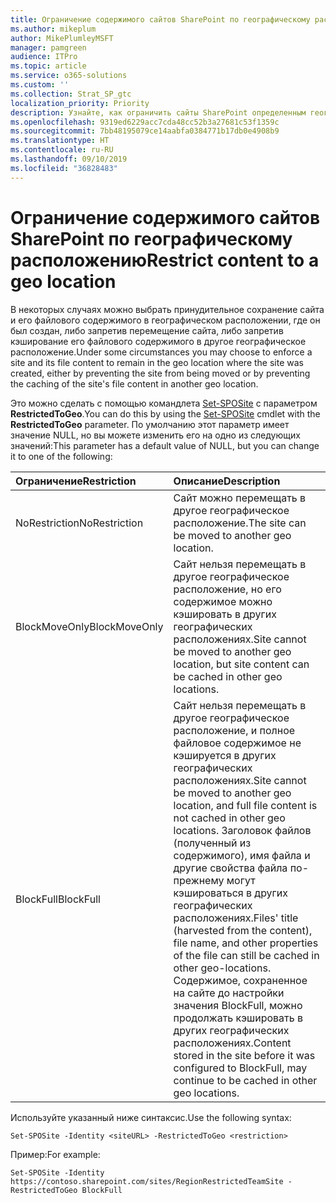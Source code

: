 ```yaml
---
title: Ограничение содержимого сайтов SharePoint по географическому расположению
ms.author: mikeplum
author: MikePlumleyMSFT
manager: pamgreen
audience: ITPro
ms.topic: article
ms.service: o365-solutions
ms.custom: ''
ms.collection: Strat_SP_gtc
localization_priority: Priority
description: Узнайте, как ограничить сайты SharePoint определенным географическим расположением в среде с поддержкой нескольких регионов.
ms.openlocfilehash: 9319ed6229acc7cda48cc52b3a27681c53f1359c
ms.sourcegitcommit: 7bb48195079ce14aabfa0384771b17db0e4908b9
ms.translationtype: HT
ms.contentlocale: ru-RU
ms.lasthandoff: 09/10/2019
ms.locfileid: "36828483"
---
```

# <a name="restrict-sharepoint-site-content-to-a-geo-location"></a><span data-ttu-id="533db-103">Ограничение содержимого сайтов SharePoint по географическому расположению</span><span class="sxs-lookup"><span data-stu-id="533db-103">Restrict content to a geo location</span></span>

<span data-ttu-id="533db-104">В некоторых случаях можно выбрать принудительное сохранение сайта и его файлового содержимого в географическом расположении, где он был создан, либо запретив перемещение сайта, либо запретив кэширование его файлового содержимого в другое географическое расположение.</span><span class="sxs-lookup"><span data-stu-id="533db-104">Under some circumstances you may choose to enforce a site and its file content to remain in the geo location where the site was created, either by preventing the site from being moved or by preventing the caching of the site's file content in another geo location.</span></span>

<span data-ttu-id="533db-105">Это можно сделать с помощью командлета [Set-SPOSite](https://docs.microsoft.com/powershell/module/sharepoint-online/set-sposite) с параметром **RestrictedToGeo**.</span><span class="sxs-lookup"><span data-stu-id="533db-105">You can do this by using the [Set-SPOSite](https://docs.microsoft.com/powershell/module/sharepoint-online/set-sposite) cmdlet with the **RestrictedToGeo** parameter.</span></span> <span data-ttu-id="533db-106">По умолчанию этот параметр имеет значение NULL, но вы можете изменить его на одно из следующих значений:</span><span class="sxs-lookup"><span data-stu-id="533db-106">This parameter has a default value of NULL, but you can change it to one of the following:</span></span>

|<span data-ttu-id="533db-107">Ограничение</span><span class="sxs-lookup"><span data-stu-id="533db-107">Restriction</span></span>|<span data-ttu-id="533db-108">Описание</span><span class="sxs-lookup"><span data-stu-id="533db-108">Description</span></span>|
|:----------|:----------|
|<span data-ttu-id="533db-109">NoRestriction</span><span class="sxs-lookup"><span data-stu-id="533db-109">NoRestriction</span></span>|<span data-ttu-id="533db-110">Сайт можно перемещать в другое географическое расположение.</span><span class="sxs-lookup"><span data-stu-id="533db-110">The site can be moved to another geo location.</span></span>|
|<span data-ttu-id="533db-111">BlockMoveOnly</span><span class="sxs-lookup"><span data-stu-id="533db-111">BlockMoveOnly</span></span>|<span data-ttu-id="533db-112">Сайт нельзя перемещать в другое географическое расположение, но его содержимое можно кэшировать в других географических расположениях.</span><span class="sxs-lookup"><span data-stu-id="533db-112">Site cannot be moved to another geo location, but site content can be cached in other geo locations.</span></span>|
|<span data-ttu-id="533db-113">BlockFull</span><span class="sxs-lookup"><span data-stu-id="533db-113">BlockFull</span></span>|<span data-ttu-id="533db-114">Сайт нельзя перемещать в другое географическое расположение, и полное файловое содержимое не кэшируется в других географических расположениях.</span><span class="sxs-lookup"><span data-stu-id="533db-114">Site cannot be moved to another geo location, and full file content is not cached in other geo locations.</span></span> <span data-ttu-id="533db-115">Заголовок файлов (полученный из содержимого), имя файла и другие свойства файла по-прежнему могут кэшироваться в других географических расположениях.</span><span class="sxs-lookup"><span data-stu-id="533db-115">Files' title (harvested from the content), file name, and other properties of the file can still be cached in other geo-locations.</span></span><br><span data-ttu-id="533db-116">Содержимое, сохраненное на сайте до настройки значения BlockFull, можно продолжать кэшировать в других географических расположениях.</span><span class="sxs-lookup"><span data-stu-id="533db-116">Content stored in the site before it was configured to BlockFull, may continue to be cached in other geo locations.</span></span>|

<span data-ttu-id="533db-117">Используйте указанный ниже синтаксис.</span><span class="sxs-lookup"><span data-stu-id="533db-117">Use the following syntax:</span></span>

`Set-SPOSite -Identity <siteURL> -RestrictedToGeo <restriction>`

<span data-ttu-id="533db-118">Пример:</span><span class="sxs-lookup"><span data-stu-id="533db-118">For example:</span></span>

`Set-SPOSite -Identity https://contoso.sharepoint.com/sites/RegionRestrictedTeamSite -RestrictedToGeo BlockFull`
